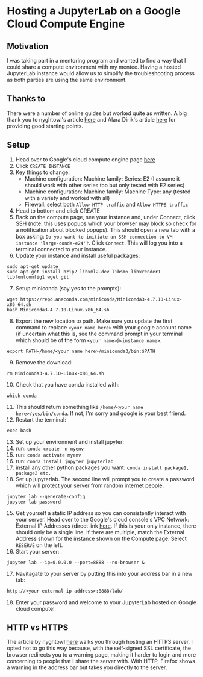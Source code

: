 # Hosting a JupyterLab on a Google Cloud Compute Engine

## Motivation

I was taking part in a mentoring program and wanted to find a way that I could share a compute environment with my mentee. Having a hosted JupyterLab instance would allow us to simplify the troubleshooting process as both parties are using the same environment.

## Thanks to

There were a number of online guides but worked quite as written. A big thank you to nyghtowl's article [here](https://medium.com/@nyghtowl/setup-jupyter-notebook-access-on-google-compute-engine-with-https-ad69297f438b) and Alara Dirik's article [here](https://towardsdatascience.com/deploying-a-custom-ml-prediction-service-on-google-cloud-ae3be7e6d38f) for providing good starting points.

## Setup

1. Head over to Google's cloud compute engine page [here](https://console.cloud.google.com/compute)
2. Click `CREATE INSTANCE`
3. Key things to change:
   -  Machine configuration: Machine family: Series: E2 (I assume it should work with other series too but only tested with E2 series)
   - Machine configuration: Machine family: Machine Type: any (tested with a variety and worked with all)
   - Firewall: select both `Allow HTTP traffic` and `Allow HTTPS traffic`
4. Head to bottom and click CREATE
5. Back on the compute page, see your instance and, under Connect, click SSH (note: this uses popups which your browser may block so check for a notification about blocked popups). This should open a new tab with a box asking: `Do you want to initiate an SSH connection to VM instance 'large-conda-e24'?`. Click `Connect`. This will log you into a terminal connected to your instance.
6. Update your instance and install useful packages:
```
sudo apt-get update
sudo apt-get install bzip2 libxml2-dev libsm6 libxrender1 libfontconfig1 wget git
```
7. Setup miniconda (say yes to the prompts):
```
wget https://repo.anaconda.com/miniconda/Miniconda3-4.7.10-Linux-x86_64.sh
bash Miniconda3-4.7.10-Linux-x86_64.sh
```
8. Export the new location to path. Make sure you update the first command to replace `<your name here>` with your google account name (if uncertain what this is, see the command prompt in your terminal which should be of the form `<your name>@<instance name>`.
```
export PATH=/home/<your name here>/miniconda3/bin:$PATH
```
9. Remove the download:
```
rm Miniconda3-4.7.10-Linux-x86_64.sh
```
10. Check that you have conda installed with:
```
which conda
```
11. This should return something like `/home/<your name here>/yes/bin/conda`. If not, I'm sorry and google is your best friend.
12. Restart the terminal:
```
exec bash
```
13. Set up your environment and install jupyter:
   1. run:
```conda create -n myenv```
   2. run:
```conda activate myenv```
   3. run:
```conda install jupyter jupyterlab```
   4. install any other python packages you want: `conda install package1, package2 etc.`
14. Set up jupyterlab. The second line will prompt you to create a password which will protect your server from random internet people.
```
jupyter lab --generate-config
jupyter lab password
```
15. Get yourself a static IP address so you can consistently interact with your server. Head over to the Google's cloud console's VPC Network: External IP Addresses (direct link [here](https://console.cloud.google.com/networking/addresses/list?project=stalwart-kite-170323). If this is your only instance, there should only be a single line. If there are multiple, match the External Address shown for the instance shown on the Compute page. Select `RESERVE` on the left.
16. Start your server:
```
jupyter lab --ip=0.0.0.0 --port=8888 --no-browser &
```
17. Navitagate to your server by putting this into your address bar in a new tab:
```
http://<your external ip address>:8888/lab/
```
18. Enter your password and welcome to your JupyterLab hosted on Google cloud compute!

## HTTP vs HTTPS

The article by nyghtowl [here](https://medium.com/@nyghtowl/setup-jupyter-notebook-access-on-google-compute-engine-with-https-ad69297f438b) walks you through hosting an HTTPS server. I opted not to go this way because, with the self-signed SSL certificate, the browser redirects you to a warning page, making it harder to login and more concerning to people that I share the server with. With HTTP, Firefox shows a warning in the address bar but takes you directly to the server.